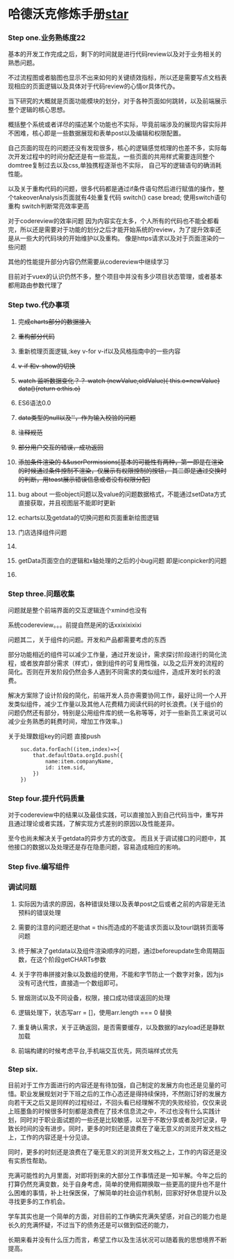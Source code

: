 # 哈德沃克修炼手册[star](http://github.com/miles97)

### Step one.业务熟练度22

基本的开发工作完成之后，剩下的时间就是进行代码review以及对于业务相关的熟悉问题。

不过流程图或者脑图也显示不出来如何的关键绩效指标，所以还是需要写点文档表现相应的页面逻辑以及具体对于代码review的心情or具体代办。

当下研究的大概就是页面功能模块的划分，对于各种页面如何跳转，以及前端展示整个逻辑的核心思想。

概括整个系统或者详尽的描述某个功能也不实际，毕竟前端涉及的展现内容实际并不困难，核心即是一些数据展现和表单post以及编辑和权限配置。

自己页面的现在的问题还没有发现很多，核心的逻辑感觉梳理的也差不多，实际每次开发过程中的时间分配还是有一些混乱，一些页面的共用样式需要连同整个domtree复制过去以及css,单独携程逐渐也不实际， 自己写的逻辑语句的确消耗性能。

以及关于重构代码的问题，很多代码都是通过if条件语句然后进行赋值的操作，整个takeoverAnalysis页面就有4处重复代码
 switch() case bread; 使用switch语句重构 switch判断常亮效率更高

 对于codereview的效率问题 因为内容实在太多，个人所有的代码也不能全都看完，所以还是需要对于功能的划分之后才能开始系统的review，为了提升效率还是从一些大的代码块的开始维护以及重构。
 像是https请求以及对于页面渲染的一些问题

其他的性能提升部分内容仍然需要从codereview中继续学习

目前对于vuex的认识仍然不多，整个项目中并没有多少项目状态管理，或者基本都用路由参数代理了


### Step two.代办事项
1. ~~完成charts部分的数据接入~~

2. ~~重构部分代码~~

3. 重新梳理页面逻辑,:key  v-for v-if以及风格指南中的一些内容

4. ~~v-if 和v-show的切换~~

5. ~~watch 监听数据变化？？   watch (newValue,oldValue){ this.o=newValue}  
data(){return o:this.o}~~

6. ES6语法0.0

7. ~~data类型的null以及''，作为输入校验的问题~~

8. ~~注释规范~~

9. ~~部分用户交互的错误，成功返回~~

10. ~~添加条件渲染的 &&userPermissions[基本的可能性有两种，第一即是在渲染的时候通过条件控制不渲染，仅展示有权限控制的按钮，
其二即是通过交换时的判断，用toast展示错误信息或者没有权限分配]~~


1. bug about 一些object问题以及value的问题数据格式，不能通过setData方式直接获取，并且视图层不能即时更新

12. echarts以及getdata的切换问题和页面重新绘图逻辑

13. 门店选择组件问题

4. ~~~search按钮之后的confirm操作  直接setData完事儿~~~
   
   ~~~

15. getData页面空白的逻辑和x轴处理的之后的小bug问题  即是iconpicker的问题

16.  

### Step three.问题收集

问题就是整个前端界面的交互逻辑连个xmind也没有

系统codereview。。。前提自然是闲的话xxixixixixi

问题其二，关于组件的问题。开发和产品都需要考虑的东西

部分功能相近的组件可以减少工作量，通过开发设计，需求探讨阶段进行的简化流程，或者放弃部分需求（样式），做到组件的可复用性强，以及之后开发的流程的简化。否则在开发阶段仍然会多人遇到不同需求的类似组件，造成开发时长的浪费。

解决方案除了设计阶段的简化，前端开发人员亦需要协同工作，最好让同一个人开发类似组件，减少工作量以及其他人花费精力阅读代码的时长浪费。(关于组价的问题仍然还有部分，特别是公用组件库的统一名称等等，对于一些新员工来说可以减少业务熟悉的耗费时间，增加工作效率。)

关于处理数组key的问题
直接push
```
    suc.data.forEach((item,index)=>{
        that.defaultData.orgId.push({
            name:item.companyName,
            id: item.sid,
        })
    })
```
### Step four.提升代码质量

对于codereview中的结果以及最佳实践，可以直接加入到自己代码当中，重写并且通过理论或者实践，了解实现方式差别的原因以及性能差异。

至今也尚未解决关于getdata的异步方式的改变。 而且关于调试接口的问题中，其他接口的数据以及处理还是存在隐患问题，容易造成相应的影响。

### Step five.编写组件


### 调试问题

1. 实际因为请求的原因，各种错误处理以及表单post之后或者之前的内容是无法预料的错误处理

2. 需要的注意的问题还是that = this而造成的不能请求页面以及tourl跳转页面等问题

3. 终于解决了getdata以及组件渲染顺序的问题，通过beforeupdate生命周期函数，在这个阶段getCHARTs参数

4. 关于字符串拼接对象以及数组的使用，不能和字节防止一个数字对象，因为js没有可迭代性，直接造一个数组即可。

5. 冒烟测试以及不同设备，权限，接口成功错误返回的处理

6. 逻辑处理下，状态写arr = []，使用arr.length === 0 替换

7. 重复确认需求，关于正确返回，是否需要缓存，以及数据的lazyload还是静默加载

8. 前端构建的时候考虑平台,手机端交互优先，网页端样式优先

### Step six.

目前对于工作方面进行的内容还是有待加强，自己制定的发展方向也还是见量的可惜。职业发展规划对于下班之后的工作心态还是得持续保持，不然刚订好的发展方向若干天之后又是同样的过程经过，不回头看已经理解不完的失败经验，仅仅来说上班墨鱼的时候很多时刻都是浪费在了技术信息流之中，不过也没有什么实践计划，同时对于职业面试题的一些还是比较敏感，以至于不敢分享或者及时记录，导致长时间的没有进步。同时，更多的时刻还是浪费在了毫无意义的浏览开发文档之上，工作的内容还是十分见谅。

同时，更多的时刻还是浪费在了毫无意义的浏览开发文档之上，工作的内容还是没有实质性帮助。

充满可能性的九月里面，对即将到来的大部分工作事情还是一知半解。今年之后的打算仍然充满变数，处于自身考虑，简单的使用假期换取一些更高的提升也不是什么困难的事情，补上社保医保，了解简单的社会运作机制，回家好好休息提升以及寻找更多的工作机会。

学车其实也是一个简单的方面，对目前的工作确实充满失望感，对自己的能力也是长久的充满怀疑，不过当下的债务还是可以做到偿还的能力，

长期来看并没有什么压力而言，希望工作以及生活状况可以随着我的思想境界不断提高。

